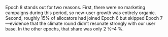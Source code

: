 
Epoch 8 stands out for two reasons. First, there were no marketing campaigns during this period, so new-user growth was entirely organic. Second, roughly 15% of allocators had joined Epoch 6 but skipped Epoch 7—evidence that the climate round didn’t resonate strongly with our user base. In the other epochs, that share was only 2 %–4 %.